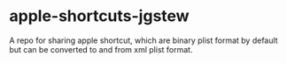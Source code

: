 # apple-shortcuts-jgstew
A repo for sharing apple shortcut, which are binary plist format by default but can be converted to and from xml plist format.
